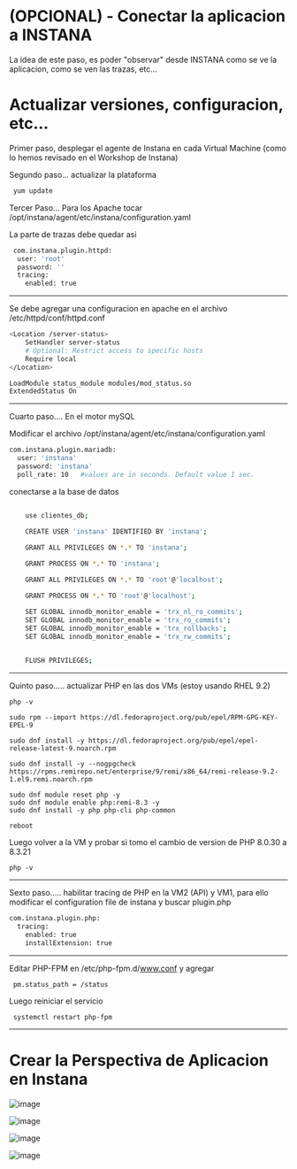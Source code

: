 # (OPCIONAL) - Conectar la aplicacion a INSTANA

La idea de este paso, es poder "observar" desde INSTANA como se ve la aplicacion, como se ven las trazas, etc...



# Actualizar versiones, configuracion, etc...

Primer paso, desplegar el agente de Instana en cada Virtual Machine (como lo hemos revisado en el Workshop de Instana)

Segundo paso... actualizar la plataforma

```bash
 yum update
```



Tercer Paso... Para los Apache
tocar  /opt/instana/agent/etc/instana/configuration.yaml

La parte de trazas debe quedar asi

```bash
 com.instana.plugin.httpd:
  user: 'root'
  password: ''
  tracing:
    enabled: true

```

---

Se debe agregar una configuracion en apache en el archivo /etc/httpd/conf/httpd.conf

```bash
<Location /server-status>
    SetHandler server-status
    # Optional: Restrict access to specific hosts
    Require local
</Location>

LoadModule status_module modules/mod_status.so
ExtendedStatus On

```

---

Cuarto paso.... En el motor mySQL

Modificar el archivo /opt/instana/agent/etc/instana/configuration.yaml

```bash
com.instana.plugin.mariadb:
  user: 'instana'
  password: 'instana'
  poll_rate: 10   #values are in seconds. Default value 1 sec.
```

conectarse a la base de datos

```bash

    use clientes_db;

    CREATE USER 'instana' IDENTIFIED BY 'instana';
    
    GRANT ALL PRIVILEGES ON *.* TO 'instana';

    GRANT PROCESS ON *.* TO 'instana';

    GRANT ALL PRIVILEGES ON *.* TO 'root'@'localhost';

    GRANT PROCESS ON *.* TO 'root'@'localhost';

    SET GLOBAL innodb_monitor_enable = 'trx_nl_ro_commits';
    SET GLOBAL innodb_monitor_enable = 'trx_ro_commits';
    SET GLOBAL innodb_monitor_enable = 'trx_rollbacks';
    SET GLOBAL innodb_monitor_enable = 'trx_rw_commits';

    
    FLUSH PRIVILEGES;
```

----------------------------

Quinto paso..... actualizar PHP en las dos VMs (estoy usando RHEL 9.2)

    php -v
    
    sudo rpm --import https://dl.fedoraproject.org/pub/epel/RPM-GPG-KEY-EPEL-9

    sudo dnf install -y https://dl.fedoraproject.org/pub/epel/epel-release-latest-9.noarch.rpm

    sudo dnf install -y --nogpgcheck https://rpms.remirepo.net/enterprise/9/remi/x86_64/remi-release-9.2-1.el9.remi.noarch.rpm

    sudo dnf module reset php -y
    sudo dnf module enable php:remi-8.3 -y
    sudo dnf install -y php php-cli php-common

    reboot

Luego volver a la VM y probar si tomo el cambio de version de PHP 8.0.30 a 8.3.21

    php -v

----------------

Sexto paso..... habilitar tracing de PHP en la VM2 (API) y VM1, para ello modificar el configuration file de instana y buscar plugin.php

```bash
com.instana.plugin.php:
  tracing:
    enabled: true
    installExtension: true
```

---
     

Editar PHP-FPM en /etc/php-fpm.d/www.conf y agregar

     pm.status_path = /status

Luego reiniciar el servicio

     systemctl restart php-fpm

---

# Crear la Perspectiva de Aplicacion en Instana

![image](https://github.com/user-attachments/assets/55cd41a4-0ab2-49a3-87c8-b61b018a1090)

![image](https://github.com/user-attachments/assets/557ea552-2e2e-4d62-a9a1-5bfd4b591f2f)

![image](https://github.com/user-attachments/assets/234dbb9a-221d-4ec6-8ff3-2ba76fa2203c)

![image](https://github.com/user-attachments/assets/76f6eb3d-9b71-4b6b-843d-3950c16674a3)

